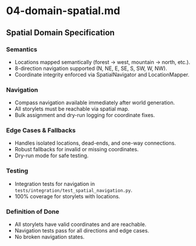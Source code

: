 # 04-domain-spatial.md

## Spatial Domain Specification

### Semantics
- Locations mapped semantically (forest → west, mountain → north, etc.).
- 8-direction navigation supported (N, NE, E, SE, S, SW, W, NW).
- Coordinate integrity enforced via SpatialNavigator and LocationMapper.

### Navigation
- Compass navigation available immediately after world generation.
- All storylets must be reachable via spatial map.
- Bulk assignment and dry-run logging for coordinate fixes.

### Edge Cases & Fallbacks
- Handles isolated locations, dead-ends, and one-way connections.
- Robust fallbacks for invalid or missing coordinates.
- Dry-run mode for safe testing.

### Testing
- Integration tests for navigation in `tests/integration/test_spatial_navigation.py`.
- 100% coverage for storylets with locations.

### Definition of Done
- All storylets have valid coordinates and are reachable.
- Navigation tests pass for all directions and edge cases.
- No broken navigation states.
